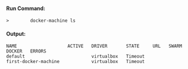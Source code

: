 #### Run Command:
```
>        docker-machine ls
```
#### Output:
```
NAME                   ACTIVE   DRIVER       STATE     URL   SWARM   DOCKER   ERRORS
default                         virtualbox   Timeout
first-docker-machine            virtualbox   Timeout  
```
